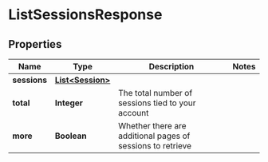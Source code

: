 

# ListSessionsResponse


## Properties

| Name | Type | Description | Notes |
|------------ | ------------- | ------------- | -------------|
|**sessions** | [**List&lt;Session&gt;**](Session.md) |  |  |
|**total** | **Integer** | The total number of sessions tied to your account |  |
|**more** | **Boolean** | Whether there are additional pages of sessions to retrieve |  |




